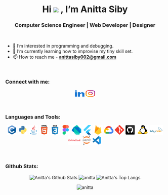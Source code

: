 <h1 align="center"> Hi <img src="https://raw.githubusercontent.com/MartinHeinz/MartinHeinz/master/wave.gif" height="35px"> , I’m Anitta Siby</h1>
<h3 align="center">Computer Science Engineer | Web Developer | Designer</h3>
<br>

- 👀 I’m interested in programming and debugging.
- 🌱 I’m currently learning how to improvise my tiny skill set.
- 📫 How to reach me - **anittasiby002@gmail.com**
<br>

<h3 align="left">Connect with me:</h3>
<p align="center">
    <a href="https://www.linkedin.com/in/anittasiby/" target="blank"><img align="center" src="images/social/linkedin.svg" alt="anitta-siby-989676200" height="20" width="30" /></a>
    <a href="https://instagram.com/therezness" target="blank"><img align="center" src="images/social/instagram.svg" alt="therezness" height="20" width="30" /></a>
</p><br>

<h3 align="left">Languages and Tools:</h3>
<p align="center">
    <img title="C" src="images/tools/c.svg" height="30"/>
    <img title="Python" src="images/tools/python.svg" height="30"/>
    <img title="Java" src="images/tools/java.svg" height="30"/>
    <img title="Html" src="images/tools/html5.svg" height="30"/>
    <img title="CSS" src="images/tools/css3.svg" height="30"/>
    <img title="Figma" src="images/tools/figma.svg" height="30"/>
    <img title="Dart" src="images/tools/dart.svg" height="30"/>
    <img title="Flutter" src="images/tools/flutter.svg" height="30"/>
    <img title="Firebase" src="images/tools/firebase.svg" height="30"/>
    <img title="Google-Cloud" src="images/tools/google_cloud.svg" height="30"/>
    <img title="Git" src="images/tools/git.svg" height="30"/>
    <img title="Github" src="images/tools/github.svg" height="30"/>
    <img title="Linux" src="images/tools/linux.svg" width="40" height="30"/>
    <img title="Mysql" src="images/tools/mysql.svg" width="40" height="30"/>
    <img title="Oracle" src="images/tools/oracle.svg" width="40" height="30"/>
    <img title="Jupyter" src="images/tools/jupyter.svg" height="30"/>
    <img title="VS Code" src="images/tools/vscode.svg" height="30"/>
</p><br>

<h3 align="left">Github Stats:</h3>
<p align="center">
    <img src="https://github-readme-stats.vercel.app/api?username=tinkerness&show_icons=true&theme=tokyonight" alt="Anitta's Github Stats" />
    <img src="https://github-readme-streak-stats.herokuapp.com/?user=tinkerness&theme=tokyonight" alt="anitta" />
    <img  src="https://github-readme-stats.vercel.app/api/top-langs/?username=tinkerness&theme=tokyonight&langs_count=8&layout=compact" alt="Anitta's Top Langs"/>
</p>
<p align="center">
<img src="https://komarev.com/ghpvc/?username=tinkerness&label=Profile%20views" alt="anitta" />
</p>
